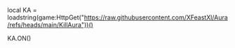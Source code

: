 local KA = loadstring(game:HttpGet("https://raw.githubusercontent.com/XFeastXl/Aura/refs/heads/main/KillAura"))()

KA.ON()

